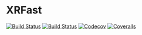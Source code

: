 # XRFast

[![Build Status](https://travis-ci.com/NU-ACCESS/XRFast2.jl.svg?branch=master)](https://travis-ci.com/NU-ACCESS/XRFast2.jl)
[![Build Status](https://ci.appveyor.com/api/projects/status/github/NU-ACCESS/XRFast2.jl?svg=true)](https://ci.appveyor.com/project/NU-ACCESS/XRFast2-jl)
[![Codecov](https://codecov.io/gh/NU-ACCESS/XRFast2.jl/branch/master/graph/badge.svg)](https://codecov.io/gh/NU-ACCESS/XRFast2.jl)
[![Coveralls](https://coveralls.io/repos/github/NU-ACCESS/XRFast2.jl/badge.svg?branch=master)](https://coveralls.io/github/NU-ACCESS/XRFast2.jl?branch=master)
